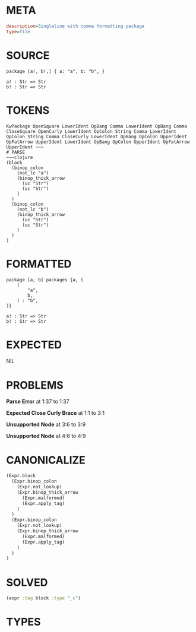 # META
~~~ini
description=Singleline with comma formatting package
type=file
~~~
# SOURCE
~~~roc
package [a!, b!,] { a: "a", b: "b", }

a! : Str => Str
b! : Str => Str
~~~
# TOKENS
~~~text
KwPackage OpenSquare LowerIdent OpBang Comma LowerIdent OpBang Comma CloseSquare OpenCurly LowerIdent OpColon String Comma LowerIdent OpColon String Comma CloseCurly LowerIdent OpBang OpColon UpperIdent OpFatArrow UpperIdent LowerIdent OpBang OpColon UpperIdent OpFatArrow UpperIdent ~~~
# PARSE
~~~clojure
(block
  (binop_colon
    (not_lc "a")
    (binop_thick_arrow
      (uc "Str")
      (uc "Str")
    )
  )
  (binop_colon
    (not_lc "b")
    (binop_thick_arrow
      (uc "Str")
      (uc "Str")
    )
  )
)
~~~
# FORMATTED
~~~roc
package [a, b] packages {a, (
	(
		"a",
		b,
	) : "b",
)}

a! : Str => Str
b! : Str => Str
~~~
# EXPECTED
NIL
# PROBLEMS
**Parse Error**
at 1:37 to 1:37

**Expected Close Curly Brace**
at 1:1 to 3:1

**Unsupported Node**
at 3:6 to 3:9

**Unsupported Node**
at 4:6 to 4:9

# CANONICALIZE
~~~clojure
(Expr.block
  (Expr.binop_colon
    (Expr.not_lookup)
    (Expr.binop_thick_arrow
      (Expr.malformed)
      (Expr.apply_tag)
    )
  )
  (Expr.binop_colon
    (Expr.not_lookup)
    (Expr.binop_thick_arrow
      (Expr.malformed)
      (Expr.apply_tag)
    )
  )
)
~~~
# SOLVED
~~~clojure
(expr :tag block :type "_c")
~~~
# TYPES
~~~roc
~~~
